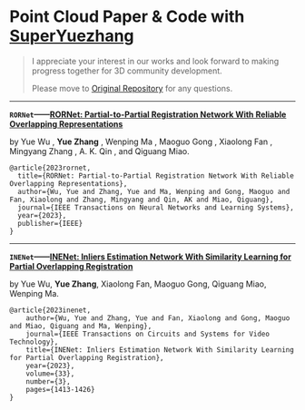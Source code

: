 # Point Cloud Paper & Code with [SuperYuezhang](https://github.com/superYuezhang)

> I appreciate your interest in our works and look forward to making progress together for 3D community development.
>
> Please move to [Original Repository](https://github.com/superYuezhang) for any questions.
- - -


**`RORNet`——[RORNet: Partial-to-Partial Registration Network With Reliable Overlapping Representations](https://ieeexplore.ieee.org/document/10168979)**

by Yue Wu , **Yue Zhang** , Wenping Ma , Maoguo Gong , Xiaolong Fan , Mingyang Zhang , A. K. Qin , and Qiguang Miao.

```
@article{2023rornet,
  title={RORNet: Partial-to-Partial Registration Network With Reliable Overlapping Representations},
  author={Wu, Yue and Zhang, Yue and Ma, Wenping and Gong, Maoguo and Fan, Xiaolong and Zhang, Mingyang and Qin, AK and Miao, Qiguang},
  journal={IEEE Transactions on Neural Networks and Learning Systems},
  year={2023},
  publisher={IEEE}
}
```
- - -


**`INENet`——[INENet: Inliers Estimation Network With Similarity Learning for Partial Overlapping Registration](https://ieeexplore.ieee.org/document/9915616)**

by Yue Wu, **Yue Zhang**, Xiaolong Fan, Maoguo Gong, Qiguang Miao, Wenping Ma.

```
@article{2023inenet,
	author={Wu, Yue and Zhang, Yue and Fan, Xiaolong and Gong, Maoguo and Miao, Qiguang and Ma, Wenping},
	journal={IEEE Transactions on Circuits and Systems for Video Technology}, 
	title={INENet: Inliers Estimation Network With Similarity Learning for Partial Overlapping Registration}, 
	year={2023},
	volume={33},
	number={3},
	pages={1413-1426}
}
```
